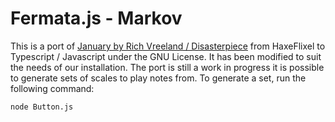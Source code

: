 # Fermata.js - Markov

This is a port of [January by Rich Vreeland / Disasterpiece](https://github.com/richvreeland/hf-january) from HaxeFlixel to Typescript / Javascript under the GNU License. It has been modified to suit the needs of our installation. The port is still a work in progress it is possible to generate sets of scales to play notes from. To generate a set, run the following command:


`node Button.js`